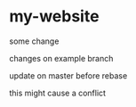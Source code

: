 # my-website

some change

changes on example branch

update on master before rebase

this might cause a conflict
